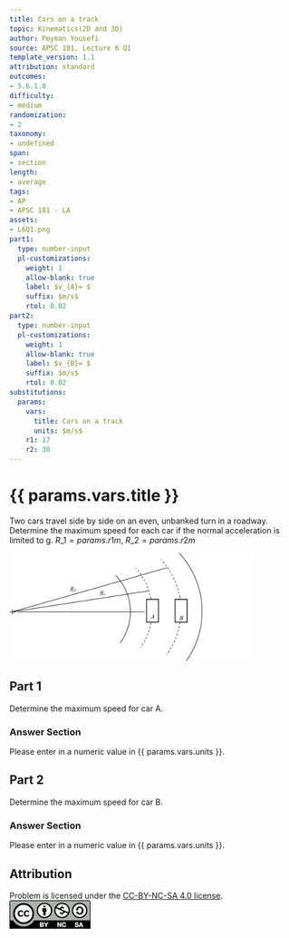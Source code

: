 ```yaml
---
title: Cars on a track
topic: Kinematics(2D and 3D)
author: Peyman Yousefi
source: APSC 181, Lecture 6 Q1
template_version: 1.1
attribution: standard
outcomes:
- 5.6.1.0
difficulty:
- medium
randomization:
- 2
taxonomy:
- undefined
span:
- section
length:
- average
tags:
- AP
- APSC 181 - LA
assets:
- L6Q1.png
part1:
  type: number-input
  pl-customizations:
    weight: 1
    allow-blank: true
    label: $v_{A}= $
    suffix: $m/s$
    rtol: 0.02
part2:
  type: number-input
  pl-customizations:
    weight: 1
    allow-blank: true
    label: $v_{B}= $
    suffix: $m/s$
    rtol: 0.02
substitutions:
  params:
    vars:
      title: Cars on a track
      units: $m/s$
    r1: 17
    r2: 30
---
```

# {{ params.vars.title }}
Two cars travel side by side on an even, unbanked turn in a roadway.
Determine the maximum speed for each car if the normal acceleration is limited to g.
$R\_{1} = {{params.r1}}m$, $R\_{2} = {{params.r2}}m$

<img src="L6Q1.png" width=85%>

## Part 1

Determine the maximum speed for car A.

### Answer Section

Please enter in a numeric value in {{ params.vars.units }}.

## Part 2

Determine the maximum speed for car B.

### Answer Section

Please enter in a numeric value in {{ params.vars.units }}.

## Attribution

Problem is licensed under the [CC-BY-NC-SA 4.0 license](https://creativecommons.org/licenses/by-nc-sa/4.0/).<br> ![The Creative Commons 4.0 license requiring attribution-BY, non-commercial-NC, and share-alike-SA license.](https://raw.githubusercontent.com/firasm/bits/master/by-nc-sa.png)